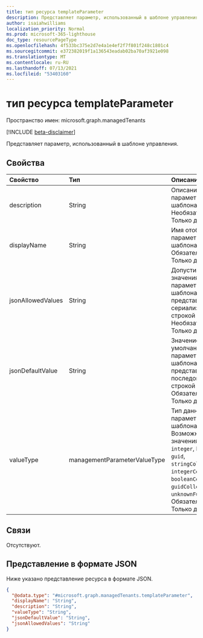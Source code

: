 ```yaml
---
title: тип ресурса templateParameter
description: Представляет параметр, использованный в шаблоне управления.
author: isaiahwilliams
localization_priority: Normal
ms.prod: microsoft-365-lighthouse
doc_type: resourcePageType
ms.openlocfilehash: 4f533bc375e2d7e4a1e4ef2f7f801f248c1801c4
ms.sourcegitcommit: e372382019f1a136543eadab02ba70af3921e098
ms.translationtype: MT
ms.contentlocale: ru-RU
ms.lasthandoff: 07/13/2021
ms.locfileid: "53403160"
---
```

# <a name="templateparameter-resource-type"></a>тип ресурса templateParameter

Пространство имен: microsoft.graph.managedTenants

[!INCLUDE [beta-disclaimer](../../includes/beta-disclaimer.md)]

Представляет параметр, использованный в шаблоне управления.

## <a name="properties"></a>Свойства
|Свойство|Тип|Описание|
|:---|:---|:---|
|description|String|Описание параметра шаблона. Необязательно. Только для чтения.|
|displayName|String|Имя отображения параметра шаблона. Обязательный. Только для чтения.|
|jsonAllowedValues|String|Допустимые значения параметра шаблона, представленные сериализированной строкой JSON. Необязательно. Только для чтения.|
|jsonDefaultValue|String|Значение по умолчанию для параметра шаблона, представленное последовательной строкой JSON. Обязательный. Только для чтения.|
|valueType|managementParameterValueType|Тип данных для параметра шаблона.. Возможные значения: `string`, `integer`, `boolean`, `guid`, `stringCollection`, `integerCollection`, `booleanCollection`, `guidCollection`, `unknownFutureValue`. Обязательный. Только для чтения.|

## <a name="relationships"></a>Связи
Отсутствуют.

## <a name="json-representation"></a>Представление в формате JSON
Ниже указано представление ресурса в формате JSON.
<!-- {
  "blockType": "resource",
  "@odata.type": "microsoft.graph.managedTenants.templateParameter"
}
-->
``` json
{
  "@odata.type": "#microsoft.graph.managedTenants.templateParameter",
  "displayName": "String",
  "description": "String",
  "valueType": "String",
  "jsonDefaultValue": "String",
  "jsonAllowedValues": "String"
}
```
